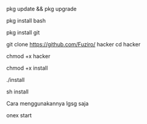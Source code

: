pkg update && pkg upgrade

pkg install bash

pkg install git

git clone https://github.com/Fuziro/
hacker
cd hacker

chmod +x hacker

chmod +x install

./install

sh install



Cara menggunakannya lgsg saja

onex start
